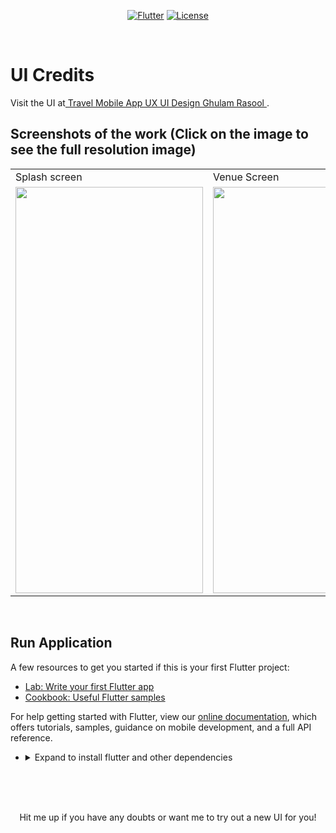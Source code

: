 <p align="center">
<a href=""><img title="Flutter" src="https://img.shields.io/badge/Flutter-2-blue?style=for-the-badge&logo=flutter"></a>
<a href=""><img title="License" src="https://img.shields.io/badge/License-Open Source-brightgreen?style=for-the-badge&logo="></a>
</p>

<br>

# UI Credits    

Visit the UI at<a href="https://github.com/Vignesh0404/Flutter-UI-Kit/blob/main/travel-app/output/1.jpeg"> Travel Mobile App UX UI Design
Ghulam Rasool
</a>.


## Screenshots of the work (Click on the image to see the full resolution image)

<table align="center">
  <tr>
    <td>Splash screen</td>
     <td>Venue Screen</td>
     
  </tr>
  <tr>
    <td><img src="https://github.com/Vignesh0404/Flutter-UI-Kit/blob/main/travel-app/output/2.jpeg" width=300 height=650></td>
    <td><img src="https://github.com/Vignesh0404/Flutter-UI-Kit/blob/main/travel-app/output/1.jpeg" width=300 height=650></td>
    
  </tr>
 </table>
 
 <br>
 
 
 ## Run Application
 
A few resources to get you started if this is your first Flutter project:

- [Lab: Write your first Flutter app](https://flutter.dev/docs/get-started/codelab)
- [Cookbook: Useful Flutter samples](https://flutter.dev/docs/cookbook)

For help getting started with Flutter, view our
[online documentation](https://flutter.dev/docs), which offers tutorials,
samples, guidance on mobile development, and a full API reference.

<ul><li><details>
<summary>Expand to install flutter and other dependencies</b></summary>
<li>Follow this to install <strong><a href="https://flutter.dev/docs/get-started/install">Flutter</a></strong></li>
</ul></li></ul></details></li></ul>
<br>
<br><br>
<p align="center">
  Hit me up if you have any doubts or want me to try out a new UI for you!
</p>

